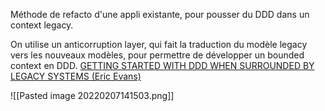 Méthode de refacto d'une appli existante, pour pousser du DDD dans un context legacy.

On utilise un anticorruption layer, qui fait la traduction du modèle legacy vers les nouveaux modèles, pour permettre de développer un bounded context en DDD.
[GETTING STARTED WITH DDD WHEN SURROUNDED BY LEGACY SYSTEMS (Eric Evans)](https://www.domainlanguage.com/wp-content/uploads/2016/04/GettingStartedWithDDDWhenSurroundedByLegacySystemsV1.pdf)

![[Pasted image 20220207141503.png]]
